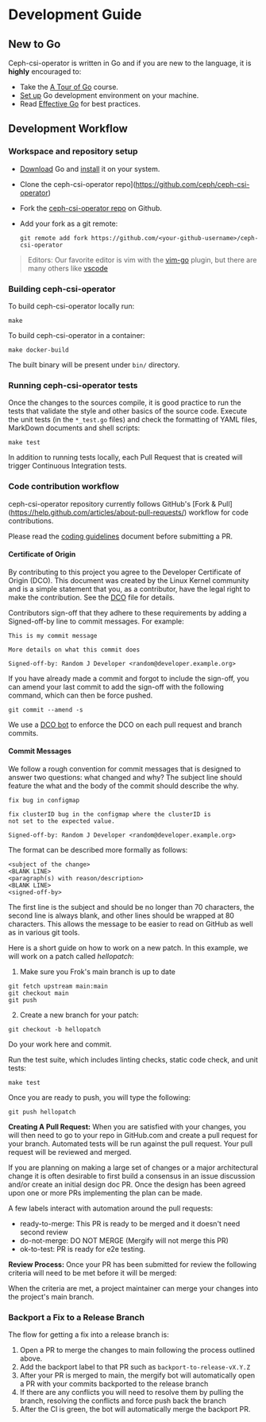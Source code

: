 # Development Guide

## New to Go

Ceph-csi-operator is written in Go and if you are new to the language,
it is **highly** encouraged to:

* Take the [A Tour of Go](http://tour.golang.org/welcome/1) course.
* [Set up](https://golang.org/doc/code.html) Go development environment on your machine.
* Read [Effective Go](https://golang.org/doc/effective_go.html) for best practices.

## Development Workflow

### Workspace and repository setup

* [Download](https://golang.org/dl/) Go and
   [install](https://golang.org/doc/install) it on your system.
* Clone the ceph-csi-operator
  repo](<https://github.com/ceph/ceph-csi-operator>)
* Fork the [ceph-csi-operator repo](https://github.com/ceph/ceph-csi-operator) on Github.
* Add your fork as a git remote:

    ```console
    git remote add fork https://github.com/<your-github-username>/ceph-csi-operator
    ```

> Editors: Our favorite editor is vim with the [vim-go](https://github.com/fatih/vim-go)
> plugin, but there are many others like [vscode](https://github.com/Microsoft/vscode-go)

### Building ceph-csi-operator

To build ceph-csi-operator locally run:

```console
make
```

To build ceph-csi-operator in a container:

```console
make docker-build
```

The built binary will be present under `bin/` directory.

### Running ceph-csi-operator tests

Once the changes to the sources compile, it is good practice to run the tests that validate the style and other basics of the source code. Execute the unit tests (in the `*_test.go` files) and check the formatting of YAML files, MarkDown documents and shell scripts:

```console
make test
```

In addition to running tests locally, each Pull Request that is created will
trigger Continuous Integration tests.

### Code contribution workflow

ceph-csi-operator repository currently follows GitHub's
[Fork & Pull] (<https://help.github.com/articles/about-pull-requests/>) workflow
for code contributions.

Please read the [coding guidelines](coding.md) document before submitting a PR.

#### Certificate of Origin

By contributing to this project you agree to the Developer Certificate of Origin (DCO). This document was created by the Linux Kernel community and is a simple statement that you, as a contributor, have the legal right to make the contribution. See the [DCO](DCO) file for details.

Contributors sign-off that they adhere to these requirements by adding a Signed-off-by line to commit messages. For example:

```
This is my commit message

More details on what this commit does

Signed-off-by: Random J Developer <random@developer.example.org>
```

If you have already made a commit and forgot to include the sign-off, you can amend your last commit to add the sign-off with the following command, which can then be force pushed.

```console
git commit --amend -s
```

We use a [DCO bot](https://github.com/apps/dco) to enforce the DCO on each pull request and branch commits.

#### Commit Messages

We follow a rough convention for commit messages that is designed to answer two questions: what changed and why? The subject line should feature the what and the body of the commit should describe the why.

```
fix bug in configmap

fix clusterID bug in the configmap where the clusterID is
not set to the expected value.

Signed-off-by: Random J Developer <random@developer.example.org>
```

The format can be described more formally as follows:

```
<subject of the change>
<BLANK LINE>
<paragraph(s) with reason/description>
<BLANK LINE>
<signed-off-by>
```

The first line is the subject and should be no longer than 70 characters, the second line is always blank, and other lines should be wrapped at 80 characters. This allows the message to be easier to read on GitHub as well as in various git tools.

Here is a short guide on how to work on a new patch. In this example, we will work on a patch called *hellopatch*:

1. Make sure you Frok's main branch is up to date

```console
git fetch upstream main:main
git checkout main
git push
```

2. Create a new branch for your patch:

```console
git checkout -b hellopatch
```

Do your work here and commit.

Run the test suite, which includes linting checks, static code check, and unit tests:

```console
make test
```

Once you are ready to push, you will type the following:

```console
git push hellopatch
```

**Creating A Pull Request:**
When you are satisfied with your changes, you will then need to go to your repo in GitHub.com and create a pull request for your branch. Automated tests will be run against the pull request. Your pull request will be reviewed and merged.

If you are planning on making a large set of changes or a major architectural change it is often desirable to first build a consensus in an issue discussion and/or create an initial design doc PR. Once the design has been agreed upon one or more PRs implementing the plan can be made.

A few labels interact with automation around the pull requests:

* ready-to-merge: This PR is ready to be merged and it doesn't need second review
* do-not-merge: DO NOT MERGE (Mergify will not merge this PR)
* ok-to-test: PR is ready for e2e testing.

**Review Process:**
Once your PR has been submitted for review the following criteria will need to be met before it will be merged:

When the criteria are met, a project maintainer can merge your changes into the project's main branch.

### Backport a Fix to a Release Branch

The flow for getting a fix into a release branch is:

1. Open a PR to merge the changes to main following the process outlined above.
2. Add the backport label to that PR such as `backport-to-release-vX.Y.Z`
3. After your PR is merged to main, the mergify bot will automatically open a PR with your commits backported to the release branch
4. If there are any conflicts you will need to resolve them by pulling the branch, resolving the conflicts and force push back the branch
5. After the CI is green, the bot will automatically merge the backport PR.

